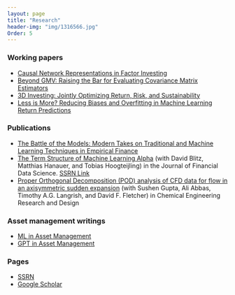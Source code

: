 ```yaml
---
layout: page
title: "Research"
header-img: "img/1316566.jpg"
Order: 5
---
```


### Working papers
* [Causal Network Representations in Factor Investing](https://papers.ssrn.com/sol3/papers.cfm?abstract_id=4679870)
* [Beyond GMV: Raising the Bar for Evaluating Covariance Matrix Estimators](https://papers.ssrn.com/sol3/papers.cfm?abstract_id=4684926)
* [3D Investing: Jointly Optimizing Return, Risk, and Sustainability](https://papers.ssrn.com/sol3/papers.cfm?abstract_id=4670534)
* [Less is More? Reducing Biases and Overfitting in Machine Learning Return Predictions](https://papers.ssrn.com/sol3/papers.cfm?abstract_id=4497739)


### Publications
* [The Battle of the Models: Modern Takes on Traditional and Machine Learning Techniques in Empirical Finance](https://opus.lib.uts.edu.au/handle/10453/173605)
* [The Term Structure of Machine Learning Alpha](https://doi.org/10.3905/jfds.2023.1.135) (with David Blitz, Matthias Hanauer, and Tobias Hoogteijling) in the Journal of Financial Data Science. [SSRN Link](https://papers.ssrn.com/sol3/papers.cfm?abstract_id=4474637)
* [Proper Orthogonal Decomposition (POD) analysis of CFD data for flow in an axisymmetric sudden expansion](https://doi.org/10.1016/j.cherd.2017.05.017)
(with Sushen Gupta, Ali Abbas, Timothy A.G. Langrish, and David F. Fletcher) in Chemical Engineering Research and Design 

### Asset management writings

* [ML in Asset Management](https://www.robeco.com/en-int/insights/2023/03/machine-learning-models-can-spot-interesting-interactions)
* [GPT in Asset Management](https://www.robeco.com/en-int/insights/2023/04/harnessing-gpt-for-smarter-asset-management-prospects-and-perils)


### Pages
* [SSRN](https://papers.ssrn.com/sol3/cf_dev/AbsByAuth.cfm?per_id=2982867)
* [Google Scholar](https://scholar.google.com/citations?user=DOKjT8EAAAAJ&hl=en)